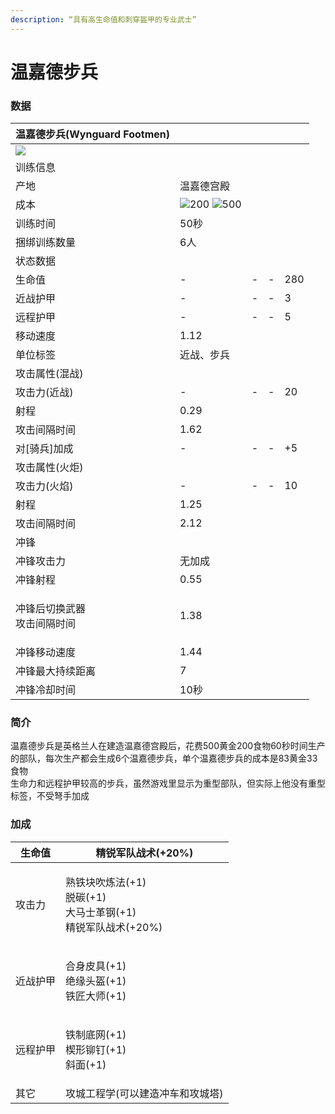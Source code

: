```yaml
---
description: “具有高生命值和刺穿盔甲的专业武士”
---
```


# 温嘉德步兵

### 数据

| 温嘉德步兵(Wynguard Footmen)                                                                                                             |                                                                                                                                                                                                       |   |   |     |
| ----------------------------------------------------------------------------------------------------------------------------------- | ----------------------------------------------------------------------------------------------------------------------------------------------------------------------------------------------------- | - | - | --- |
| ![](https://seicing-1257171891.cos.ap-nanjing.myqcloud.com/3fatcatpool/aoe4/tech/%E6%B8%A9%E5%98%89%E5%BE%B7%E6%AD%A5%E5%85%B5.png) |                                                                                                                                                                                                       |   |   |     |
| 训练信息                                                                                                                                |                                                                                                                                                                                                       |   |   |     |
| 产地                                                                                                                                  | 温嘉德宫殿                                                                                                                                                                                                 |   |   |     |
| 成本                                                                                                                                  | ![](https://seicing-1257171891.cos.ap-nanjing.myqcloud.com/3fatcatpool/aoe4/tech/%E8%82%89.png)200 ![](https://seicing-1257171891.cos.ap-nanjing.myqcloud.com/3fatcatpool/aoe4/tech/%E9%87%91.png)500 |   |   |     |
| 训练时间                                                                                                                                | 50秒                                                                                                                                                                                                   |   |   |     |
| 捆绑训练数量                                                                                                                              | 6人                                                                                                                                                                                                    |   |   |     |
| 状态数据                                                                                                                                |                                                                                                                                                                                                       |   |   |     |
| 生命值                                                                                                                                 | -                                                                                                                                                                                                     | - | - | 280 |
| 近战护甲                                                                                                                                | -                                                                                                                                                                                                     | - | - | 3   |
| 远程护甲                                                                                                                                | -                                                                                                                                                                                                     | - | - | 5   |
| 移动速度                                                                                                                                | 1.12                                                                                                                                                                                                  |   |   |     |
| 单位标签                                                                                                                                | 近战、步兵                                                                                                                                                                                                 |   |   |     |
| 攻击属性(混战)                                                                                                                            |                                                                                                                                                                                                       |   |   |     |
| 攻击力(近战)                                                                                                                             | -                                                                                                                                                                                                     | - | - | 20  |
| 射程                                                                                                                                  | 0.29                                                                                                                                                                                                  |   |   |     |
| 攻击间隔时间                                                                                                                              | 1.62                                                                                                                                                                                                  |   |   |     |
| 对\[骑兵]加成                                                                                                                            | -                                                                                                                                                                                                     | - | - | +5  |
| 攻击属性(火炬)                                                                                                                            |                                                                                                                                                                                                       |   |   |     |
| 攻击力(火焰)                                                                                                                             | -                                                                                                                                                                                                     | - | - | 10  |
| 射程                                                                                                                                  | 1.25                                                                                                                                                                                                  |   |   |     |
| 攻击间隔时间                                                                                                                              | 2.12                                                                                                                                                                                                  |   |   |     |
| 冲锋                                                                                                                                  |                                                                                                                                                                                                       |   |   |     |
| 冲锋攻击力                                                                                                                               | 无加成                                                                                                                                                                                                   |   |   |     |
| 冲锋射程                                                                                                                                | 0.55                                                                                                                                                                                                  |   |   |     |
| <p>冲锋后切换武器<br>攻击间隔时间</p>                                                                                                            | 1.38                                                                                                                                                                                                  |   |   |     |
| 冲锋移动速度                                                                                                                              | 1.44                                                                                                                                                                                                  |   |   |     |
| 冲锋最大持续距离                                                                                                                            | 7                                                                                                                                                                                                     |   |   |     |
| 冲锋冷却时间                                                                                                                              | 10秒                                                                                                                                                                                                   |   |   |     |

### 简介 <a href="#jia" id="jia"></a>

温嘉德步兵是英格兰人在建造温嘉德宫殿后，花费500黄金200食物60秒时间生产的部队，每次生产都会生成6个温嘉德步兵，单个温嘉德步兵的成本是83黄金33食物\
生命力和远程护甲较高的步兵，虽然游戏里显示为重型部队，但实际上他没有重型标签，不受弩手加成

### 加成 <a href="#sp" id="sp"></a>

| 生命值  | <img src="https://seicing-1257171891.cos.ap-nanjing.myqcloud.com/3fatcatpool/aoe4/tech/%E7%B2%BE%E9%94%90%E5%86%9B%E9%98%9F%E6%88%98%E6%9C%AF.png" alt="" data-size="line">精锐军队战术(+20%)                                                                                                                                                                                                                                                                                                                                                                                                                                                                                                                                 |
| ---- | ----------------------------------------------------------------------------------------------------------------------------------------------------------------------------------------------------------------------------------------------------------------------------------------------------------------------------------------------------------------------------------------------------------------------------------------------------------------------------------------------------------------------------------------------------------------------------------------------------------------------------------------------------------------------------------------------------------------------- |
| 攻击力  | <p><img src="https://seicing-1257171891.cos.ap-nanjing.myqcloud.com/3fatcatpool/aoe4/tech/%E7%86%9F%E9%93%81%E5%9D%97%E5%90%B9%E7%82%BC%E6%B3%95.png" alt="" data-size="line">熟铁块吹炼法(+1)<br><img src="https://seicing-1257171891.cos.ap-nanjing.myqcloud.com/3fatcatpool/aoe4/tech/%E8%84%B1%E7%A2%B3.png" alt="" data-size="line">脱碳(+1)<br><img src="https://seicing-1257171891.cos.ap-nanjing.myqcloud.com/3fatcatpool/aoe4/tech/%E5%A4%A7%E9%A9%AC%E5%A3%AB%E9%9D%A9%E9%92%A2.png" alt="" data-size="line">大马士革钢(+1)<br><img src="https://seicing-1257171891.cos.ap-nanjing.myqcloud.com/3fatcatpool/aoe4/tech/%E7%B2%BE%E9%94%90%E5%86%9B%E9%98%9F%E6%88%98%E6%9C%AF.png" alt="" data-size="line">精锐军队战术(+20%)</p> |
| 近战护甲 | <p><img src="https://seicing-1257171891.cos.ap-nanjing.myqcloud.com/3fatcatpool/aoe4/tech/%E5%90%88%E8%BA%AB%E7%9A%AE%E5%85%B7.png" alt="" data-size="line">合身皮具(+1)<br><img src="https://seicing-1257171891.cos.ap-nanjing.myqcloud.com/3fatcatpool/aoe4/tech/%E7%BB%9D%E7%BC%98%E5%A4%B4%E7%9B%94.png" alt="" data-size="line">绝缘头盔(+1)<br><img src="https://seicing-1257171891.cos.ap-nanjing.myqcloud.com/3fatcatpool/aoe4/tech/%E9%93%81%E5%8C%A0%E5%A4%A7%E5%B8%88.png" alt="" data-size="line">铁匠大师(+1)</p>                                                                                                                                                                                                      |
| 远程护甲 | <p><img src="https://seicing-1257171891.cos.ap-nanjing.myqcloud.com/3fatcatpool/aoe4/tech/%E9%93%81%E5%88%B6%E5%BA%95%E7%BD%91.png" alt="" data-size="line">铁制底网(+1)<br><img src="https://seicing-1257171891.cos.ap-nanjing.myqcloud.com/3fatcatpool/aoe4/tech/%E6%A5%94%E5%BD%A2%E9%93%86%E9%92%89.png" alt="" data-size="line">楔形铆钉(+1)<br><img src="https://seicing-1257171891.cos.ap-nanjing.myqcloud.com/3fatcatpool/aoe4/tech/%E6%96%9C%E9%9D%A2.png" alt="" data-size="line">斜面(+1)</p>                                                                                                                                                                                                                          |
| 其它   | <img src="https://seicing-1257171891.cos.ap-nanjing.myqcloud.com/3fatcatpool/aoe4/tech/%E6%94%BB%E5%9F%8E%E5%B7%A5%E7%A8%8B%E5%AD%A6.png" alt="" data-size="line">攻城工程学(可以建造冲车和攻城塔)                                                                                                                                                                                                                                                                                                                                                                                                                                                                                                                                     |
